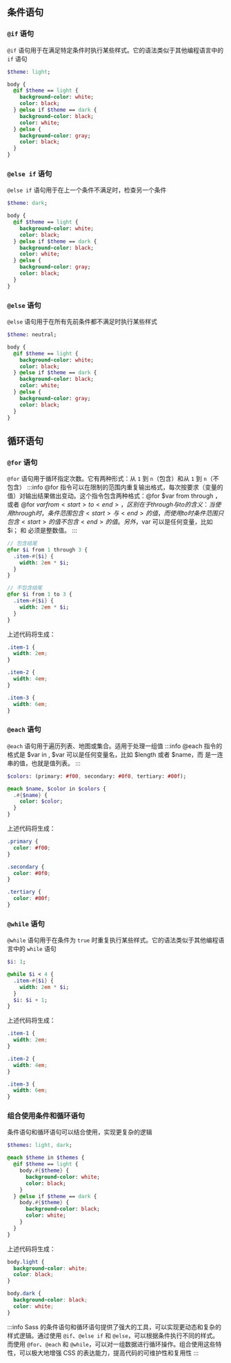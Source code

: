 
<a name="vBWIi"></a>
## 条件语句

<a name="vWanu"></a>
### `@if` 语句

`@if` 语句用于在满足特定条件时执行某些样式。它的语法类似于其他编程语言中的 `if` 语句
```sass
$theme: light;

body {
  @if $theme == light {
    background-color: white;
    color: black;
  } @else if $theme == dark {
    background-color: black;
    color: white;
  } @else {
    background-color: gray;
    color: black;
  }
}
```

<a name="jehct"></a>
### `@else if` 语句

`@else if` 语句用于在上一个条件不满足时，检查另一个条件
```sass
$theme: dark;

body {
  @if $theme == light {
    background-color: white;
    color: black;
  } @else if $theme == dark {
    background-color: black;
    color: white;
  } @else {
    background-color: gray;
    color: black;
  }
}
```

<a name="xEqfv"></a>
### `@else` 语句

`@else` 语句用于在所有先前条件都不满足时执行某些样式
```sass
$theme: neutral;

body {
  @if $theme == light {
    background-color: white;
    color: black;
  } @else if $theme == dark {
    background-color: black;
    color: white;
  } @else {
    background-color: gray;
    color: black;
  }
}
```

<a name="F2ZPk"></a>
## 循环语句

<a name="huOH9"></a>
### `@for` 语句

`@for` 语句用于循环指定次数。它有两种形式：从 `1` 到 `n`（包含）和从 `1` 到 `n`（不包含）
:::info
@for 指令可以在限制的范围内重复输出格式，每次按要求（变量的值）对输出结果做出变动。这个指令包含两种格式：@for $var from <start> through <end>，或者 @for $var from <start> to <end>，区别在于 through 与 to 的含义：当使用 through 时，条件范围包含 <start> 与 <end> 的值，而使用 to 时条件范围只包含 <start> 的值不包含 <end> 的值。另外，$var 可以是任何变量，比如 $i；<start> 和 <end> 必须是整数值。
:::
```sass
// 包含结尾
@for $i from 1 through 3 {
  .item-#{$i} {
    width: 2em * $i;
  }
}

// 不包含结尾
@for $i from 1 to 3 {
  .item-#{$i} {
    width: 2em * $i;
  }
}
```

上述代码将生成：
```css
.item-1 {
  width: 2em;
}

.item-2 {
  width: 4em;
}

.item-3 {
  width: 6em;
}
```

<a name="cEpws"></a>
### `@each` 语句

`@each` 语句用于遍历列表、地图或集合。适用于处理一组值
:::info
@each 指令的格式是 $var in <list>, $var 可以是任何变量名，比如 $length 或者 $name，而 <list> 是一连串的值，也就是值列表。
:::
```sass
$colors: (primary: #f00, secondary: #0f0, tertiary: #00f);

@each $name, $color in $colors {
  .#{$name} {
    color: $color;
  }
}
```

上述代码将生成：
```css
.primary {
  color: #f00;
}

.secondary {
  color: #0f0;
}

.tertiary {
  color: #00f;
}
```

<a name="W8xIC"></a>
### `@while` 语句

`@while` 语句用于在条件为 `true` 时重复执行某些样式。它的语法类似于其他编程语言中的 `while` 语句
```sass
$i: 1;

@while $i < 4 {
  .item-#{$i} {
    width: 2em * $i;
  }
  $i: $i + 1;
}
```

上述代码将生成：
```css
.item-1 {
  width: 2em;
}

.item-2 {
  width: 4em;
}

.item-3 {
  width: 6em;
}
```

<a name="EzREW"></a>
### 组合使用条件和循环语句

条件语句和循环语句可以结合使用，实现更复杂的逻辑
```sass
$themes: light, dark;

@each $theme in $themes {
  @if $theme == light {
    body.#{$theme} {
      background-color: white;
      color: black;
    }
  } @else if $theme == dark {
    body.#{$theme} {
      background-color: black;
      color: white;
    }
  }
}
```

上述代码将生成：
```css
body.light {
  background-color: white;
  color: black;
}

body.dark {
  background-color: black;
  color: white;
}
```

:::info
Sass 的条件语句和循环语句提供了强大的工具，可以实现更动态和复杂的样式逻辑。通过使用 `@if`、`@else if` 和 `@else`，可以根据条件执行不同的样式。而使用 `@for`、`@each` 和 `@while`，可以对一组数据进行循环操作。组合使用这些特性，可以极大地增强 CSS 的表达能力，提高代码的可维护性和复用性
:::

